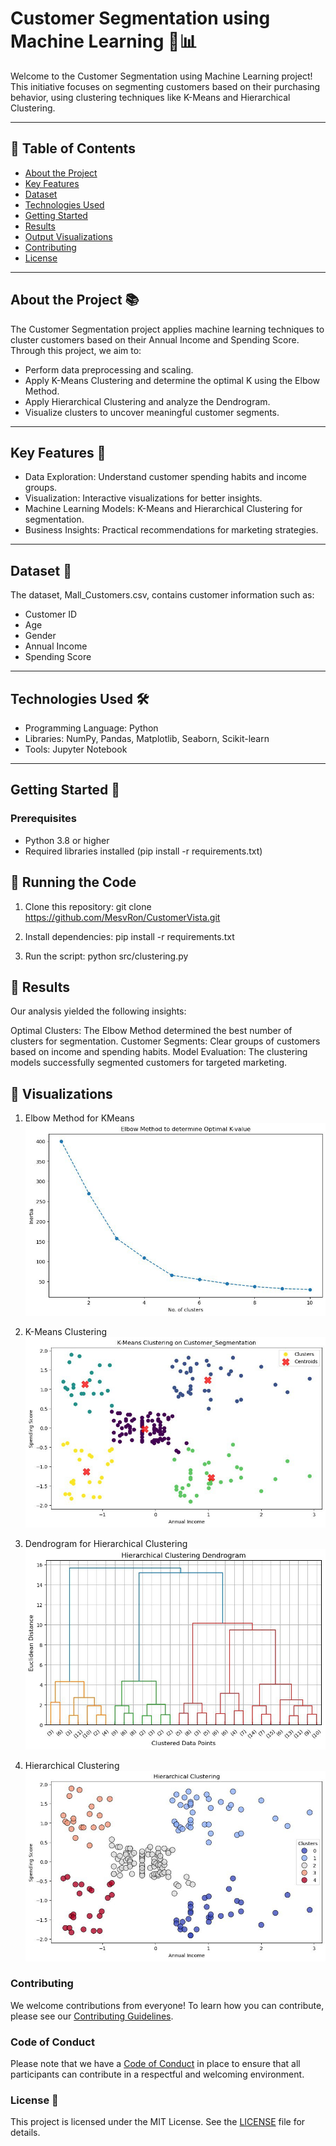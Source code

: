 # Customer Segmentation using Machine Learning 🚀📊

Welcome to the Customer Segmentation using Machine Learning project! This initiative focuses on segmenting customers based on their purchasing behavior, using clustering techniques like K-Means and Hierarchical Clustering.

---

## 📝 Table of Contents

- [About the Project](#about-the-project)
- [Key Features](#key-features)
- [Dataset](#dataset)
- [Technologies Used](#technologies-used)
- [Getting Started](#getting-started)
- [Results](#results)
- [Output Visualizations](#output-visualizations)
- [Contributing](#contributing)
- [License](#license)

---

## About the Project 📚

The Customer Segmentation project applies machine learning techniques to cluster customers based on their Annual Income and Spending Score. Through this project, we aim to:

- Perform data preprocessing and scaling.
- Apply K-Means Clustering and determine the optimal K using the Elbow Method.
- Apply Hierarchical Clustering and analyze the Dendrogram.
- Visualize clusters to uncover meaningful customer segments.

---

## Key Features 🎯

- Data Exploration: Understand customer spending habits and income groups.
- Visualization: Interactive visualizations for better insights.
- Machine Learning Models: K-Means and Hierarchical Clustering for segmentation.
- Business Insights: Practical recommendations for marketing strategies.

---

## Dataset 📂

The dataset, Mall_Customers.csv, contains customer information such as:
- Customer ID
- Age
- Gender
- Annual Income
- Spending Score

---

## Technologies Used 🛠

- Programming Language: Python
- Libraries: NumPy, Pandas, Matplotlib, Seaborn, Scikit-learn
- Tools: Jupyter Notebook

---

## Getting Started 🚀

### Prerequisites
- Python 3.8 or higher
- Required libraries installed (pip install -r requirements.txt)

## 🚀 Running the Code
1. Clone this repository:
   git clone https://github.com/MesvRon/CustomerVista.git

2. Install dependencies:
   pip install -r requirements.txt

3. Run the script:
   python src/clustering.py

## 📌 Results
Our analysis yielded the following insights:

Optimal Clusters: The Elbow Method determined the best number of clusters for segmentation.
Customer Segments: Clear groups of customers based on income and spending habits.
Model Evaluation: The clustering models successfully segmented customers for targeted marketing.

## 📸 Visualizations
1. Elbow Method for KMeans  
![Elbow Method](images/Elbow.jpg)

2. K-Means Clustering  
![K-Means](images/KMeans.jpg)

3. Dendrogram for Hierarchical Clustering  
![Dendrogram](images/Dendrogram.jpg)

4. Hierarchical Clustering  
![Hierarchical](images/Hierarchical.jpg)

### Contributing
We welcome contributions from everyone! To learn how you can contribute, please see our [Contributing Guidelines](CONTRIBUTING.md).

### Code of Conduct
Please note that we have a [Code of Conduct](CODE_OF_CONDUCT.md) in place to ensure that all participants can contribute in a respectful and welcoming environment.

### License 📜
This project is licensed under the MIT License. See the [LICENSE](LICENSE) file for details.
